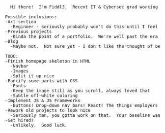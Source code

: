 <pre>
  Hi there!  I'm Fiddl3.  Recent IT & Cybersec grad working on a portfolio site to get back into the swing of things post-grad, on topics and projects I actually want to do & care about rather than things I'm required to do.

Possible inclusions:
-Art section
  -Beginner - seriously probably won't do this until I feel comfortable actually posting my work in places.  Probably pony-related.
-Previous projects
  -Kinda the point of a portfolio.  We're well past the era of "just making a portfolio website is enough to land you a position", so I'll try to keep it *fancy*
-Blog
  -Maybe not.  Not sure yet - I don't like the thought of being "that guy who posts into the void to no-one and nothing"

TODO:
-Finish homepage skeleton in HTML
  -Navbar
  -Images
  -Split it up nice
-Fancify some parts with CSS
  -Fonts
  -Keep the image still as you scroll, always loved that
  -Subtle off-white coloring
-Implement JS & JS Frameworks
  -Buttons! Drop-down nav bars! React! The things employers want, I guess.
-Rework old projects to look nice
  -Seriously man, you gotta work on that.  Your baseline was made almost a decade ago, get with the times.
-Get hired?
  -Unlikely.  Good luck.
</pre>
